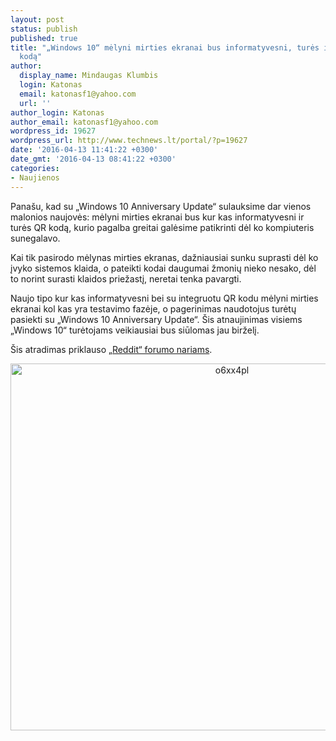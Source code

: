 ```yaml
---
layout: post
status: publish
published: true
title: "„Windows 10“ mėlyni mirties ekranai bus informatyvesni, turės integruotą QR
  kodą"
author:
  display_name: Mindaugas Klumbis
  login: Katonas
  email: katonasf1@yahoo.com
  url: ''
author_login: Katonas
author_email: katonasf1@yahoo.com
wordpress_id: 19627
wordpress_url: http://www.technews.lt/portal/?p=19627
date: '2016-04-13 11:41:22 +0300'
date_gmt: '2016-04-13 08:41:22 +0300'
categories:
- Naujienos
---
```

<p>Panašu, kad su „Windows 10 Anniversary Update“ sulauksime dar vienos malonios naujovės: mėlyni mirties ekranai bus kur kas informatyvesni ir turės QR kodą, kurio pagalba greitai galėsime patikrinti dėl ko kompiuteris sunegalavo.</p>
<p>Kai tik pasirodo mėlynas mirties ekranas, dažniausiai sunku suprasti dėl ko įvyko sistemos klaida, o pateikti kodai daugumai žmonių nieko nesako, dėl to norint surasti klaidos priežastį, neretai tenka pavargti.</p>
<p>Naujo tipo kur kas informatyvesni bei su integruotu QR kodu mėlyni mirties ekranai kol kas yra testavimo fazėje, o pagerinimas naudotojus turėtų pasiekti su „Windows 10 Anniversary Update“. Šis atnaujinimas visiems „Windows 10“ turėtojams veikiausiai bus siūlomas jau birželį.</p>
<p>Šis atradimas priklauso <a href="https://www.reddit.com/r/Windows10/comments/4dqjo0/new_bsod_qr_codes/" target="_blank">„Reddit“ forumo nariams</a>.</p>
<p style="text-align: center;"><a href="http://www.technews.lt/portal/wp-content/uploads/2016/04/o6xx4pl.png"><img class="alignnone wp-image-19628 size-full" src="http://www.technews.lt/portal/wp-content/uploads/2016/04/o6xx4pl.png" alt="o6xx4pl" width="693" height="587" /></a></p>

